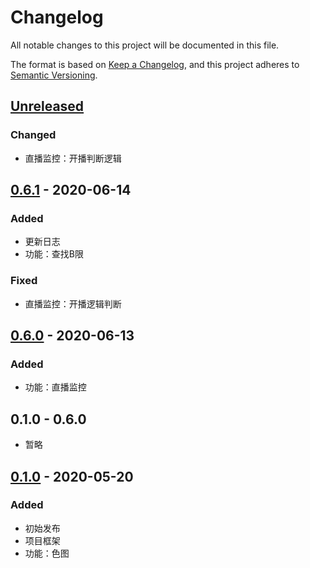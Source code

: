 # Changelog
All notable changes to this project will be documented in this file.

The format is based on [Keep a Changelog](https://keepachangelog.com/en/1.0.0/),
and this project adheres to [Semantic Versioning](https://semver.org/spec/v2.0.0.html).

## [Unreleased]
### Changed
- 直播监控：开播判断逻辑

## [0.6.1] - 2020-06-14
### Added
- 更新日志
- 功能：查找B限

### Fixed
- 直播监控：开播逻辑判断

## [0.6.0] - 2020-06-13
### Added
- 功能：直播监控

## 0.1.0 - 0.6.0
- 暂略

## [0.1.0] - 2020-05-20
### Added
- 初始发布
- 项目框架
- 功能：色图


[Unreleased]: https://github.com/Lycreal/mirai_bot/compare/master...dev
[0.6.1]: https://github.com/Lycreal/mirai_bot/tree/v0.6.1
[0.6.0]: https://github.com/Lycreal/mirai_bot/tree/v0.6.0
[0.1.0]: https://github.com/Lycreal/mirai_bot/tree/v0.1.0